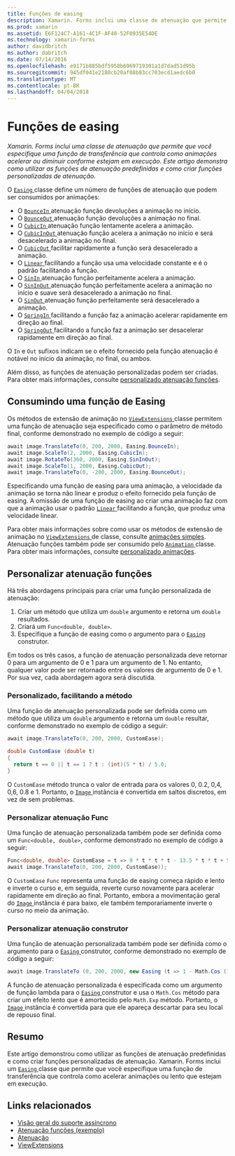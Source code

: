 ```yaml
---
title: Funções de easing
description: Xamarin. Forms inclui uma classe de atenuação que permite que você especifique uma função de transferência que controla como animações acelerar ou diminuir conforme estejam em execução. Este artigo demonstra como utilizar as funções de atenuação predefinidas e como criar funções personalizadas de atenuação.
ms.prod: xamarin
ms.assetid: E6F124C7-A161-4C1F-AF40-52F0935E54DE
ms.technology: xamarin-forms
author: davidbritch
ms.author: dabritch
ms.date: 07/14/2016
ms.openlocfilehash: e9171b885bdf5958b6969719301a1d7dad51d95b
ms.sourcegitcommit: 945df041e2180cb20af08b83cc703ecd1aedc6b0
ms.translationtype: MT
ms.contentlocale: pt-BR
ms.lasthandoff: 04/04/2018
---
```

# <a name="easing-functions"></a>Funções de easing

_Xamarin. Forms inclui uma classe de atenuação que permite que você especifique uma função de transferência que controla como animações acelerar ou diminuir conforme estejam em execução. Este artigo demonstra como utilizar as funções de atenuação predefinidas e como criar funções personalizadas de atenuação._


O [ `Easing` ](https://developer.xamarin.com/api/type/Xamarin.Forms.Easing/) classe define um número de funções de atenuação que podem ser consumidos por animações:

- O [ `BounceIn` ](https://developer.xamarin.com/api/field/Xamarin.Forms.Easing.BounceIn/) atenuação função devoluções a animação no início.
- O [ `BounceOut` ](https://developer.xamarin.com/api/field/Xamarin.Forms.Easing.BounceOut/) atenuação função devoluções a animação no final.
- O [ `CubicIn` ](https://developer.xamarin.com/api/field/Xamarin.Forms.Easing.CubicIn/) atenuação função lentamente acelera a animação.
- O [ `CubicInOut` ](https://developer.xamarin.com/api/field/Xamarin.Forms.Easing.CubicInOut/) atenuação função acelera a animação no início e será desacelerado a animação no final.
- O [ `CubicOut` ](https://developer.xamarin.com/api/field/Xamarin.Forms.Easing.CubicOut/) facilitar rapidamente a função será desacelerado a animação.
- O [ `Linear` ](https://developer.xamarin.com/api/field/Xamarin.Forms.Easing.Linear/) facilitando a função usa uma velocidade constante e é o padrão facilitando a função.
- O [ `SinIn` ](https://developer.xamarin.com/api/field/Xamarin.Forms.Easing.SinIn/) atenuação função perfeitamente acelera a animação.
- O [ `SinInOut` ](https://developer.xamarin.com/api/field/Xamarin.Forms.Easing.SinInOut/) atenuação função perfeitamente acelera a animação no início e suave será desacelerado a animação no final.
- O [ `SinOut` ](https://developer.xamarin.com/api/field/Xamarin.Forms.Easing.SinOut/) atenuação função perfeitamente será desacelerado a animação.
- O [ `SpringIn` ](https://developer.xamarin.com/api/field/Xamarin.Forms.Easing.SpringIn/) facilitando a função faz a animação acelerar rapidamente em direção ao final.
- O [ `SpringOut` ](https://developer.xamarin.com/api/field/Xamarin.Forms.Easing.SpringOut/) facilitando a função faz a animação ser desacelerar rapidamente em direção ao final.

O `In` e `Out` sufixos indicam se o efeito fornecido pela função atenuação é notável no início da animação, no final, ou ambos.

Além disso, as funções de atenuação personalizadas podem ser criadas. Para obter mais informações, consulte [personalizado atenuação funções](#customeasing).

## <a name="consuming-an-easing-function"></a>Consumindo uma função de Easing

Os métodos de extensão de animação no [ `ViewExtensions` ](https://developer.xamarin.com/api/type/Xamarin.Forms.ViewExtensions/) classe permitem uma função de atenuação seja especificado como o parâmetro de método final, conforme demonstrado no exemplo de código a seguir:

```csharp
await image.TranslateTo(0, 200, 2000, Easing.BounceIn);
await image.ScaleTo(2, 2000, Easing.CubicIn);
await image.RotateTo(360, 2000, Easing.SinInOut);
await image.ScaleTo(1, 2000, Easing.CubicOut);
await image.TranslateTo(0, -200, 2000, Easing.BounceOut);
```

Especificando uma função de easing para uma animação, a velocidade da animação se torna não linear e produz o efeito fornecido pela função de easing. A omissão de uma função de easing ao criar uma animação faz com que a animação usar o padrão [ `Linear` ](https://developer.xamarin.com/api/field/Xamarin.Forms.Easing.Linear/) facilitando a função, que produz uma velocidade linear.

Para obter mais informações sobre como usar os métodos de extensão de animação no [ `ViewExtensions` ](https://developer.xamarin.com/api/type/Xamarin.Forms.ViewExtensions/) de classe, consulte [animações simples](~/xamarin-forms/user-interface/animation/simple.md). Atenuação funções também pode ser consumido pelo [ `Animation` ](https://developer.xamarin.com/api/type/Xamarin.Forms.Animation/) classe. Para obter mais informações, consulte [personalizado animações](~/xamarin-forms/user-interface/animation/custom.md).

<a name="customeasing" />

## <a name="custom-easing-functions"></a>Personalizar atenuação funções

Há três abordagens principais para criar uma função personalizada de atenuação:

1. Criar um método que utiliza um `double` argumento e retorna um `double` resultados.
1. Criará um `Func<double, double>`.
1. Especifique a função de easing como o argumento para o [ `Easing` ](https://developer.xamarin.com/api/type/Xamarin.Forms.Easing/) construtor.

Em todos os três casos, a função de atenuação personalizada deve retornar 0 para um argumento de 0 e 1 para um argumento de 1. No entanto, qualquer valor pode ser retornado entre os valores de argumento de 0 e 1. Por sua vez, cada abordagem agora será discutida.

### <a name="custom-easing-method"></a>Personalizado, facilitando a método

Uma função de atenuação personalizada pode ser definida como um método que utiliza um `double` argumento e retorna um `double` resultar, conforme demonstrado no exemplo de código a seguir:

```csharp
await image.TranslateTo(0, 200, 2000, CustomEase);

double CustomEase (double t)
{
  return t == 0 || t == 1 ? t : (int)(5 * t) / 5.0;
}
```

O `CustomEase` método trunca o valor de entrada para os valores 0, 0.2, 0,4, 0,6, 0.8 e 1. Portanto, o [ `Image` ](https://developer.xamarin.com/api/type/Xamarin.Forms.Image/) instância é convertida em saltos discretos, em vez de sem problemas.

### <a name="custom-easing-func"></a>Personalizar atenuação Func

Uma função de atenuação personalizada também pode ser definida como um `Func<double, double>`, conforme demonstrado no exemplo de código a seguir:

```csharp
Func<double, double> CustomEase = t => 9 * t * t * t - 13.5 * t * t + 5.5 * t;
await image.TranslateTo(0, 200, 2000, CustomEase));
```

O `CustomEase` `Func` representa uma função de easing começa rápido e lento e inverte o curso e, em seguida, reverte curso novamente para acelerar rapidamente em direção ao final. Portanto, embora a movimentação geral do [ `Image` ](https://developer.xamarin.com/api/type/Xamarin.Forms.Image/) instância é para baixo, ele também temporariamente inverte o curso no meio da animação.

### <a name="custom-easing-constructor"></a>Personalizar atenuação construtor

Uma função de atenuação personalizada também pode ser definida como o argumento para o [ `Easing` ](https://developer.xamarin.com/api/type/Xamarin.Forms.Easing/) construtor, conforme demonstrado no exemplo de código a seguir:

```csharp
await image.TranslateTo (0, 200, 2000, new Easing (t => 1 - Math.Cos (10 * Math.PI * t) * Math.Exp (-5 * t)));
```

A função de atenuação personalizada é especificada como um argumento de função lambda para o [ `Easing` ](https://developer.xamarin.com/api/type/Xamarin.Forms.Easing/) construtor e usa o `Math.Cos` método para criar um efeito lento que é amortecido pelo `Math.Exp` método. Portanto, o [ `Image` ](https://developer.xamarin.com/api/type/Xamarin.Forms.Image/) instância é convertida para que ele apareça descartar para seu local de repouso final.

## <a name="summary"></a>Resumo

Este artigo demonstrou como utilizar as funções de atenuação predefinidas e como criar funções personalizadas de atenuação. Xamarin. Forms inclui um [ `Easing` ](https://developer.xamarin.com/api/type/Xamarin.Forms.Easing/) classe que permite que você especifique uma função de transferência que controla como acelerar animações ou lento que estejam em execução.



## <a name="related-links"></a>Links relacionados

- [Visão geral do suporte assíncrono](~/cross-platform/platform/async.md)
- [Atenuação funções (exemplo)](https://developer.xamarin.com/samples/xamarin-forms/userinterface/animation/easing/)
- [Atenuação](https://developer.xamarin.com/api/type/Xamarin.Forms.Easing/)
- [ViewExtensions](https://developer.xamarin.com/api/type/Xamarin.Forms.ViewExtensions/)
